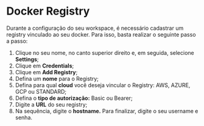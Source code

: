 # Docker Registry

Durante a configuração do seu workspace, é necessário cadastrar um registry vinculado ao seu docker. Para isso, basta realizar o seguinte passo a passo:

1. Clique no seu nome, no canto superior direito e, em seguida, selecione **Settings**;
2. Clique em **Credentials**;
3. Clique em **Add Registry**;
4. Defina um **nome** para o Registry;
5. Defina para qual **cloud** você deseja vincular o Registry: AWS, AZURE, GCP ou STANDARD;
6. Defina o **tipo de autorização:** Basic ou Bearer;
7. Digite a **URL** do seu registry;
8. Na sequência, digite o **hostname.** Para finalizar, digite o seu username e senha. 

